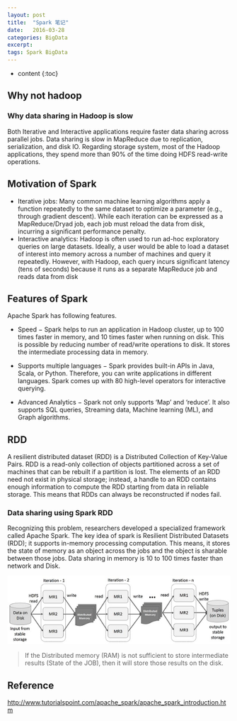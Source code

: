 ```yaml
---
layout: post
title:  "Spark 笔记"
date:   2016-03-28
categories: BigData
excerpt: 
tags: Spark BigData
---
```


* content
{:toc}

## Why not hadoop

### Why data sharing in Hadoop is slow

Both Iterative and Interactive applications require faster data sharing across parallel jobs. Data sharing is slow in MapReduce due to replication, serialization, and disk IO. Regarding storage system, most of the Hadoop applications, they spend more than 90% of the time doing HDFS read-write operations.

## Motivation of Spark

* Iterative jobs: Many common machine learning algorithms
apply a function repeatedly to the same dataset
to optimize a parameter (e.g., through gradient descent).
While each iteration can be expressed as a MapReduce/Dryad job, each job must reload the data
from disk, incurring a significant performance penalty.
* Interactive analytics: Hadoop is often used to run
ad-hoc exploratory queries on large datasets. Ideally,
a user would be able to load a dataset of interest into
memory across a number of machines and query it repeatedly.
However, with Hadoop, each query incurs
significant latency (tens of seconds) because it runs as
a separate MapReduce job and reads data from disk

## Features of Spark

Apache Spark has following features.

* Speed − Spark helps to run an application in Hadoop cluster, up to 100 times faster in memory, and 10 times faster when running on disk. This is possible by reducing number of read/write operations to disk. It stores the intermediate processing data in memory.

* Supports multiple languages − Spark provides built-in APIs in Java, Scala, or Python. Therefore, you can write applications in different languages. Spark comes up with 80 high-level operators for interactive querying.

* Advanced Analytics − Spark not only supports ‘Map’ and ‘reduce’. It also supports SQL queries, Streaming data, Machine learning (ML), and Graph algorithms.






## RDD

A resilient distributed dataset (RDD) is a Distributed Collection of Key-Value Pairs.
RDD is a read-only collection
of objects partitioned across a set of machines that
can be rebuilt if a partition is lost. The elements of an
RDD need not exist in physical storage; instead, a handle
to an RDD contains enough information to compute the
RDD starting from data in reliable storage. This means
that RDDs can always be reconstructed if nodes fail.

### Data sharing using Spark RDD

Recognizing this problem, researchers developed a specialized framework called Apache Spark. The key idea of spark is Resilient Distributed Datasets (RDD); it supports in-memory processing computation. This means, it stores the state of memory as an object across the jobs and the object is sharable between those jobs. Data sharing in memory is 10 to 100 times faster than network and Disk.

![Iterative operation in Spark RDD](/images/iterative_operations_on_spark_rdd.jpg)

> If the Distributed memory (RAM) is not sufficient to store intermediate results (State of the JOB), then it will store those results on the disk.


## Reference
http://www.tutorialspoint.com/apache_spark/apache_spark_introduction.htm